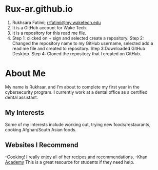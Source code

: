 # Rux-ar.github.io

1. Rukhsara Fatimi; rrfatimi@my.waketech.edu
2. It is a GitHub account for Wake Tech.
3. It is a repository for this read me file.
4. Step 1: clicked on + sign and selected create a repository. Step 2: Changed the repository name to my GitHub username, selected add a read me file and created to repository. Step 3:Downloaded GitHub Desktop. Step 4: Cloned the repository that I created on GitHub. 

# About Me
My name is Rukhsar, and I'm about to complete my first year in the cybersecurity program. I currently work at a dental office as a certified dental assistant.  

## My Interests
Some of my interests include working out, trying new foods/restaurants, cooking Afghan/South Asian foods. 

## Websites I Recommend 
-[Cooking!](https://yumnajawad.com/) I really enjoy all of her recipes and recommendations.
-[Khan Academy](https://www.khanacademy.org/) This is a great resource for students if they need help. 
